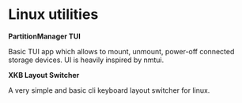 # Linux utilities
**PartitionManager TUI**

Basic TUI app which allows to mount, unmount, power-off connected storage devices. UI is heavily inspired by nmtui.

**XKB Layout Switcher**

A very simple and basic cli keyboard layout switcher for linux.
